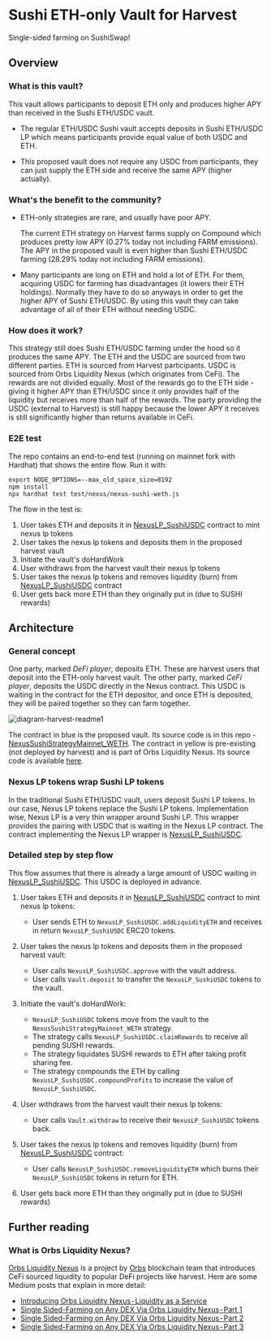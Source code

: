 # Sushi ETH-only Vault for Harvest

Single-sided farming on SushiSwap!

## Overview

### What is this vault?

This vault allows participants to deposit ETH only and produces higher APY than received in the Sushi ETH/USDC vault.

* The regular ETH/USDC Sushi vault accepts deposits in Sushi ETH/USDC LP which means participants provide equal value of both USDC and ETH.

* This proposed vault does not require any USDC from participants, they can just supply the ETH side and receive the same APY (higher actually).

### What's the benefit to the community?

* ETH-only strategies are rare, and usually have poor APY.

    The current ETH strategy on Harvest farms supply on Compound which produces pretty low APY (0.27% today not including FARM emissions). The APY in the proposed vault is even higher than Sushi ETH/USDC farming (28.29% today not including FARM emissions).

* Many participants are long on ETH and hold a lot of ETH. For them, acquiring USDC for farming has disadvantages (it lowers their ETH holdings). Normally they have to do so anyways in order to get the higher APY of Sushi ETH/USDC. By using this vault they can take advantage of all of their ETH without needing USDC.

### How does it work?

This strategy still does Sushi ETH/USDC farming under the hood so it produces the same APY. The ETH and the USDC are sourced from two different parties. ETH is sourced from Harvest participants. USDC is sourced from Orbs Liquidity Nexus (which originates from CeFi). The rewards are not divided equally. Most of the rewards go to the ETH side - giving it higher APY than ETH/USDC since it only provides half of the liquidity but receives more than half of the rewards. The party providing the USDC (external to Harvest) is still happy because the lower APY it receives is still significantly higher than returns available in CeFi.

### E2E test

The repo contains an end-to-end test (running on mainnet fork with Hardhat) that shows the entire flow. Run it with:

```
export NODE_OPTIONS=--max_old_space_size=8192
npm install
npx hardhat test test/nexus/nexus-sushi-weth.js
```

The flow in the test is:

1. User takes ETH and deposits it in [NexusLP_SushiUSDC](https://github.com/orbs-network/nexus-sushiswap) contract to mint nexus lp tokens
2. User takes the nexus lp tokens and deposits them in the proposed harvest vault
3. Initiate the vault's doHardWork
4. User withdraws from the harvest vault their nexus lp tokens
5. User takes the nexus lp tokens and removes liquidity (burn) from [NexusLP_SushiUSDC](https://github.com/orbs-network/nexus-sushiswap) contract
6. User gets back more ETH than they originally put in (due to SUSHI rewards)

## Architecture

### General concept

One party, marked *DeFi player*, deposits ETH. These are harvest users that deposit into the ETH-only harvest vault. The other party, marked *CeFi player*, deposits the USDC directly in the Nexus contract. This USDC is waiting in the contract for the ETH depositor, and once ETH is deposited, they will be paired together so they can farm together.

![diagram-harvest-readme1](https://user-images.githubusercontent.com/6762255/113769400-a2759400-9729-11eb-884a-7b1d5689d6a5.png)

The contract in blue is the proposed vault. Its source code is in this repo - [NexusSushiStrategyMainnet_WETH](NexusSushiStrategyMainnet_WETH.sol). The contract in yellow is pre-existing (not deployed by harvest) and is part of Orbs Liquidity Nexus. Its source code is available [here](https://github.com/orbs-network/nexus-sushiswap).

### Nexus LP tokens wrap Sushi LP tokens

In the traditional Sushi ETH/USDC vault, users deposit Sushi LP tokens. In our case, Nexus LP tokens replace the Sushi LP tokens. Implementation wise, Nexus LP is a very thin wrapper around Sushi LP. This wrapper provides the pairing with USDC that is waiting in the Nexus LP contract. The contract implementing the Nexus LP wrapper is [NexusLP_SushiUSDC](https://github.com/orbs-network/nexus-sushiswap).

### Detailed step by step flow

This flow assumes that there is already a large amount of USDC waiting in [NexusLP_SushiUSDC](https://github.com/orbs-network/nexus-sushiswap). This USDC is deployed in advance.

1. User takes ETH and deposits it in [NexusLP_SushiUSDC](https://github.com/orbs-network/nexus-sushiswap) contract to mint nexus lp tokens:

    * User sends ETH to `NexusLP_SushiUSDC.addLiquidityETH` and receives in return `NexusLP_SushiUSDC` ERC20 tokens.
    
2. User takes the nexus lp tokens and deposits them in the proposed harvest vault:

    * User calls `NexusLP_SushiUSDC.approve` with the vault address.
    * User calls `Vault.deposit` to transfer the `NexusLP_SushiUSDC` tokens to the vault.

4. Initiate the vault's doHardWork:

    * `NexusLP_SushiUSDC` tokens move from the vault to the `NexusSushiStrategyMainnet_WETH` strategy.
    * The strategy calls `NexusLP_SushiUSDC.claimRewards` to receive all pending SUSHI rewards.
    * The strategy liquidates SUSHI rewards to ETH after taking profit sharing fee.
    * The strategy compounds the ETH by calling `NexusLP_SushiUSDC.compoundProfits` to increase the value of `NexusLP_SushiUSDC`.

5. User withdraws from the harvest vault their nexus lp tokens:

    * User calls `Vault.withdraw` to receive their `NexusLP_SushiUSDC` tokens back.

6. User takes the nexus lp tokens and removes liquidity (burn) from [NexusLP_SushiUSDC](https://github.com/orbs-network/nexus-sushiswap) contract:

    * User calls `NexusLP_SushiUSDC.removeLiquidityETH` which burns their `NexusLP_SushiUSDC` tokens in return for ETH.

7. User gets back more ETH than they originally put in (due to SUSHI rewards)

## Further reading

### What is Orbs Liquidity Nexus?

[Orbs Liquidity Nexus](https://nexus.orbs.com) is a project by [Orbs](https://orbs.com) blockchain team that introduces CeFi sourced liquidity to popular DeFi projects like harvest. Here are some Medium posts that explain in more detail:

* [Introducing Orbs Liquidity Nexus - Liquidity as a Service](https://medium.com/@talkol/introducing-orbs-liquidity-nexus-liquidity-as-a-service-1c022c8f2d43)
* [Single Sided-Farming on Any DEX Via Orbs Liquidity Nexus - Part 1](https://medium.com/@talkol/single-sided-farming-on-any-dex-via-orbs-liquidity-nexus-part-1-520051f940d5)
* [Single Sided-Farming on Any DEX Via Orbs Liquidity Nexus - Part 2](https://medium.com/@talkol/single-sided-farming-on-any-dex-via-orbs-liquidity-nexus-part-2-824e58057cb5)
* [Single Sided-Farming on Any DEX Via Orbs Liquidity Nexus - Part 3](https://medium.com/@talkol/single-sided-farming-on-any-dex-via-orbs-liquidity-nexus-part-3-fb75efb2f91f)
